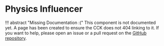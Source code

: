 # Physics Influencer <div class="whitelisted" data-list="PW"></div>

!!! abstract "Missing Documentation :("
    This component is not documented yet. A page has been created to ensure the CCK does not 404 linking to it.
    If you want to help, please open an issue or a pull request on the [GitHub repository](https://github.com/ChilloutVR-Team/docs).